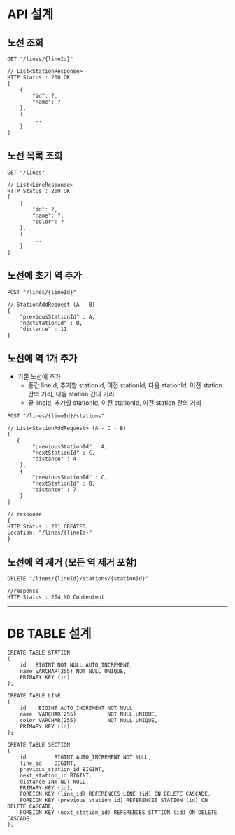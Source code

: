 # API 설계

## 노선 조회

```http request
GET "/lines/{lineId}"

// List<StationResponse>
HTTP Status : 200 OK
[
    {
        "id": ?,
        "name": ?
    },
    {
        ...
    }
]
```

## 노선 목록 조회

```http request
GET "/lines"

// List<LineResponse>
HTTP Status : 200 OK
[
    {
        "id": ?,
        "name": ?,
        "color": ?
    },
    {
        ...
    }
]
```

## 노선에 초기 역 추가

```http request
POST "/lines/{lineId}"

// StationAddRequest (A - B)
{
    "previousStationId" : A,
    "nextStationId" : B,
    "distance" : 11
}
```

## 노선에 역 1개 추가

- 기존 노선에 추가
  - 중간
    lineId, 추가할 stationId, 이전 stationId, 다음 stationId, 이전 station 간의 거리, 다음 station 간의 거리
  - 끝
    lineId, 추가할 stationId, 이전 stationId, 이전 station 간의 거리

```http request
POST "/lines/{lineId}/stations"

// List<StationAddRequest> (A - C - B)
[
   {
        "previousStationId" : A,
        "nextStationId" : C,
        "distance" : 4
    },
    {
        "previousStationId" : C,
        "nextStationId" : B,
        "distance" : 7
    }
]

// response
{
HTTP Status : 201 CREATED
Location: "/lines/{lineId}"
}
```

## 노선에 역 제거 (모든 역 제거 포함)

```http request
DELETE "/lines/{lineId}/stations/{stationId}"

//response
HTTP Status : 204 NO Contentent
```

---

# DB TABLE 설계

```mysql
CREATE TABLE STATION
(
    id   BIGINT NOT NULL AUTO_INCREMENT,
    name VARCHAR(255) NOT NULL UNIQUE,
    PRIMARY KEY (id)
);

CREATE TABLE LINE
(
    id    BIGINT AUTO_INCREMENT NOT NULL,
    name  VARCHAR(255)          NOT NULL UNIQUE,
    color VARCHAR(255)          NOT NULL UNIQUE,
    PRIMARY KEY (id)
);

CREATE TABLE SECTION
(
    id         BIGINT AUTO_INCREMENT NOT NULL,
    line_id    BIGINT,
    previous_station_id BIGINT,
    next_station_id BIGINT,
    distance INT NOT NULL,
    PRIMARY KEY (id),
    FOREIGN KEY (line_id) REFERENCES LINE (id) ON DELETE CASCADE,
    FOREIGN KEY (previous_station_id) REFERENCES STATION (id) ON DELETE CASCADE,
    FOREIGN KEY (next_station_id) REFERENCES STATION (id) ON DELETE CASCADE
);
```